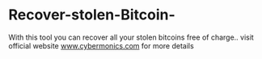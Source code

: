 # Recover-stolen-Bitcoin-
With this tool you can recover all your stolen bitcoins free of charge.. visit official website www.cybermonics.com for more details 
